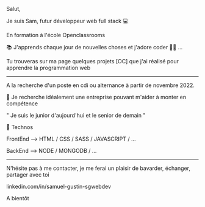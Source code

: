 Salut,

Je suis Sam, futur développeur web full stack 💻

En formation à l'école Openclassrooms

📚 J'apprends chaque jour de nouvelles choses et j'adore coder 👨‍💻 ...

Tu trouveras sur ma page quelques projets [OC] que j'ai réalisé pour apprendre la programmation web 

-----------------------------------------------------------------------------------------------------------------------------------------------------------                            
A la recherche d'un poste en cdi ou alternance à partir de novembre 2022.

🎯 Je recherche idéalement une entreprise pouvant m'aider à monter en compétence

" Je suis le junior d'aujourd'hui et le senior de demain "

🧰 Technos

FrontEnd --> HTML / CSS / SASS / JAVASCRIPT / ...

BackEnd --> NODE / MONGODB / ...

-----------------------------------------------------------------------------------------------------------------------------------------------------------
N'hésite pas à me contacter, je me ferai un plaisir de bavarder, échanger, partager avec toi

linkedin.com/in/samuel-gustin-sgwebdev

A bientôt

